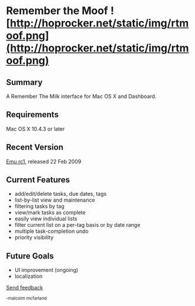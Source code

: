 # Remember the Moof ![http://hoprocker.net/static/img/rtmoof.png](http://hoprocker.net/static/img/rtmoof.png) #

## Summary ##
A Remember The Milk interface for Mac OS X and Dashboard.

## Requirements ##
Mac OS X 10.4.3 or later

## Recent Version ##
[Emu rc1](http://rememberthemoof.googlecode.com/files/RTM_emu_rc1.zip), released 22 Feb 2009

## Current Features ##
  * add/edit/delete tasks, due dates, tags
  * list-by-list view and maintenance
  * filtering tasks by tag
  * view/mark tasks as complete
  * easily view individual lists
  * filter current list on a per-tag basis or by date range
  * multiple task-completion undo
  * priority visibility

## Future Goals ##
  * UI improvement (ongoing)
  * localization

[Send feedback](http://www.hoprocker.net/rtm/)

<sub>-malcolm mcfarland</sub>